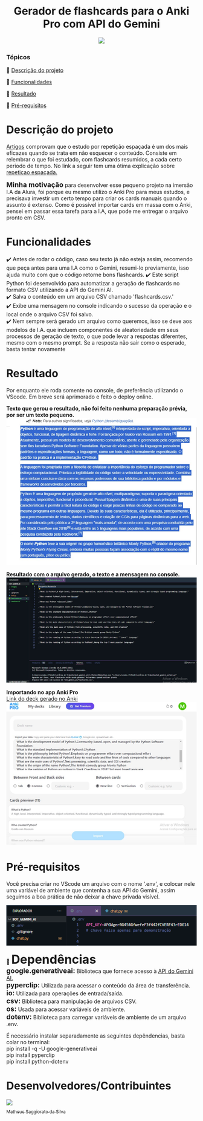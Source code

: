 <h1 align="center">
Gerador de flashcards para o Anki Pro com API do Gemini
</h1>

<p align="center">
   <img src="http://img.shields.io/static/v1?label=STATUS&message=DESENVOLVIMENTO&color=GREEN&style=for-the-badge"/>
</p>

### Tópicos 

:small_blue_diamond: [Descrição do projeto](#descrição-do-projeto)

:small_blue_diamond: [Funcionalidades](#funcionalidades)

:small_blue_diamond: [Resultado](#resultado)

:small_blue_diamond: [Pré-requisitos](#pré-requisitos)

# Descrição do projeto 

<p align="justify">

[Artigos](https://drive.google.com/file/d/11smG-0uuOc8PU2Z0FMewuRjYac0XCmz-/view?usp=sharing) comprovam que o estudo por repetição espaçada é um dos mais eficazes quando se trata em não esquecer o conteúdo. Consiste em relembrar o que foi estudado, com flashcards resumidos, a cada certo periodo de tempo. No link a seguir tem uma ótima explicação sobre [repeticao espaçada.](https://www.freecodecamp.org/portuguese/news/como-utilizar-a-repeticao-espacada-com-o-anki-para-aprender-a-programar-mais-rapidamente/) 

<strong style="font-size:18px;">Minha motivação</strong> para desenvolver esse pequeno projeto na imersão I.A da Alura, foi porque eu mesmo utilizo o Anki Pro para meus estudos, e precisava investir um certo tempo para criar os cards manuais quando o assunto é extenso. Como é possível importar cards em massa com o Anki, pensei em passar essa tarefa para a I.A, que pode me entregar o arquivo pronto em CSV.
</p>

# Funcionalidades

:heavy_check_mark: Antes de rodar o código, caso seu texto já não esteja assim, recomendo que peça antes para uma I.A como o Gemini, resumi-lo previamente, isso ajuda muito com que o código retorne bons flashcards. 
:heavy_check_mark: Este script Python foi desenvolvido para automatizar a geração de flashcards no formato CSV utilizando a API do Gemini AI.    
:heavy_check_mark: Salva o conteúdo em um arquivo CSV chamado 'flashcards.csv.'  
:heavy_check_mark: Exibe uma mensagem no console indicando o sucesso da operação e o local onde o arquivo CSV foi salvo.  
:heavy_check_mark: Nem sempre será gerado um arquivo como queremos, isso se deve aos modelos de I.A. que incluem componentes de aleatoriedade em seus processos de geração de texto, o que pode levar a respostas diferentes, mesmo com o mesmo prompt. Se a resposta não sair como o esperado, basta tentar novamente 

# Resultado

Por enquanto ele roda somente no console, de preferência utilizando o VScode. Em breve será aprimorado e feito o deploy online.

<strong>Texto que gerou o resultado, não foi feito nenhuma preparação prévia, por ser um texto pequeno.</strong>
![Texto que foi colado, sem formatação prévia](images/text.jpeg)

<strong>Resultado com o arquivo gerado, o texto e a mensagem no console.</strong>
![Resultado](images/result.jpeg)

<strong>Importando no app Anki Pro</strong>  
[Link do deck gerado no Anki](https://ankipro.net/shared_deck/hs6xeeFF)  
![Resultado](images/anki.jpeg)


# Pré-requisitos

Você precisa criar no VScode um arquivo com o nome '.env', e colocar nele uma variável de ambiente que contenha a sua API do Gemini, assim seguimos a boa prática de não deixar a chave privada visível.

![Arquivo .env e variável de ambiente](images/false-key.png)

:small_blue_diamond: <strong style="font-size:32px;">Dependências</strong>  
<strong style="font-size:18px;">google.generativeai:</strong> Biblioteca que fornece acesso à [API do Gemini AI.](https://ai.google.dev/gemini-api/docs/get-started/python)  
<strong style="font-size:18px;">pyperclip:</strong> Utilizada para acessar o conteúdo da área de transferência.  
<strong style="font-size:18px;">io:</strong> Utilizada para operações de entrada/saída.  
<strong style="font-size:18px;">csv:</strong> Biblioteca para manipulação de arquivos CSV.  
<strong style="font-size:18px;">os:</strong> Usada para acessar variáveis de ambiente.  
<strong style="font-size:18px;">dotenv:</strong> Biblioteca para carregar variáveis de ambiente de um arquivo .env.  

É necessário instalar separadamente as seguintes depêndencias, basta colar no terminal:  
pip install -q -U google-generativeai  
pip install pyperclip  
pip install python-dotenv  

# Desenvolvedores/Contribuintes

[<img src="https://avatars.githubusercontent.com/u/103292483?v=4" width=115><br><sub>Matheus Saggiorato da Silva</sub>](https://github.com/MatheusSaggiorato)
